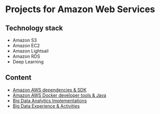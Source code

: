 # Projects for Amazon Web Services

## Technology stack
* Amazon S3
* Amazon EC2
* Amazon Lightsail
* Amazon RDS
* Deep Learning
	
## Content
- [Amazon AWS dependencies & SDK](amazon-aws-dependencies-sdk/README.md)
- [Amazon AWS Docker developer tools & Java](amazon-aws-docker-developer-tools-java/README.md)
- [Big Data Analytics Implementations](big-data-analytics-implementations/README.md)
- [Big Data Experience & Activities](big-data-experience-activities/README.md)


